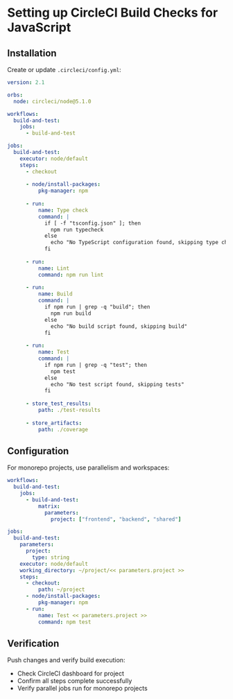 # Setting up CircleCI Build Checks for JavaScript

## Installation

Create or update `.circleci/config.yml`:

```yaml
version: 2.1

orbs:
  node: circleci/node@5.1.0

workflows:
  build-and-test:
    jobs:
      - build-and-test

jobs:
  build-and-test:
    executor: node/default
    steps:
      - checkout
      
      - node/install-packages:
          pkg-manager: npm
          
      - run:
          name: Type check
          command: |
            if [ -f "tsconfig.json" ]; then
              npm run typecheck
            else
              echo "No TypeScript configuration found, skipping type check"
            fi
            
      - run:
          name: Lint
          command: npm run lint
          
      - run:
          name: Build
          command: |
            if npm run | grep -q "build"; then
              npm run build
            else
              echo "No build script found, skipping build"
            fi
            
      - run:
          name: Test
          command: |
            if npm run | grep -q "test"; then
              npm test
            else
              echo "No test script found, skipping tests"
            fi
            
      - store_test_results:
          path: ./test-results
          
      - store_artifacts:
          path: ./coverage
```

## Configuration

For monorepo projects, use parallelism and workspaces:

```yaml
workflows:
  build-and-test:
    jobs:
      - build-and-test:
          matrix:
            parameters:
              project: ["frontend", "backend", "shared"]

jobs:
  build-and-test:
    parameters:
      project:
        type: string
    executor: node/default
    working_directory: ~/project/<< parameters.project >>
    steps:
      - checkout:
          path: ~/project
      - node/install-packages:
          pkg-manager: npm
      - run:
          name: Test << parameters.project >>
          command: npm test
```

## Verification

Push changes and verify build execution:
- Check CircleCI dashboard for project
- Confirm all steps complete successfully
- Verify parallel jobs run for monorepo projects